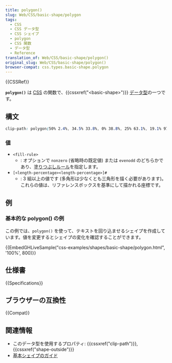 ```yaml
---
title: polygon()
slug: Web/CSS/basic-shape/polygon
tags:
  - CSS
  - CSS データ型
  - CSS シェイプ
  - polygon
  - CSS 関数
  - データ型
  - Reference
translation_of: Web/CSS/basic-shape/polygon()
original_slug: Web/CSS/basic-shape/polygon()
browser-compat: css.types.basic-shape.polygon
---
```

{{CSSRef}}

**`polygon()`** は [CSS](/ja/docs/Web/CSS) の関数で、{{cssxref("&lt;basic-shape&gt;")}} [データ型](/ja/docs/Web/CSS/CSS_Types)の一つです。

## 構文

```css
clip-path: polygon(50% 2.4%, 34.5% 33.8%, 0% 38.8%, 25% 63.1%, 19.1% 97.6%);
```

### 値

- `<fill-rule>`
  - : オプションで `nonzero` (省略時の既定値) または `evenodd` のどちらかであり、[塗りつぶしルール](/ja/docs/Web/SVG/Attribute/fill-rule)を指定します。
- `[<length-percentage><length-percentage>]#`
  - : 3 組以上の値です (多角形は少なくとも三角形を描く必要があります)。これらの値は、リファレンスボックスを基準にして描かれる座標です。

## 例

### 基本的な polygon() の例

この例では、`polygon()` を使って、テキストを回り込ませるシェイプを作成しています。値を変更するとシェイプの変化を確認することができます。

{{EmbedGHLiveSample("css-examples/shapes/basic-shape/polygon.html", '100%', 800)}}

## 仕様書

{{Specifications}}

## ブラウザーの互換性

{{Compat}}

## 関連情報

- このデータ型を使用するプロパティ: {{cssxref("clip-path")}}, {{cssxref("shape-outside")}}
- [基本シェイプのガイド](/ja/docs/Web/CSS/CSS_Shapes/Basic_Shapes)
